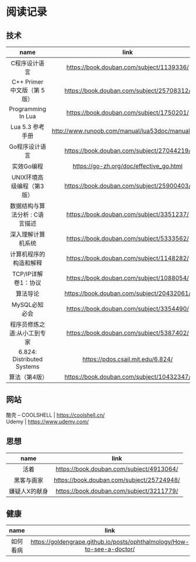 

# 阅读记录

## 技术

name | link | progress
:-: | :-: | :-:
C程序设计语言 | https://book.douban.com/subject/1139336/ | ★
C++ Primer 中文版（第 5 版）| https://book.douban.com/subject/25708312/ | ★
Programming In Lua | https://book.douban.com/subject/1750201/ | ★★
Lua 5.3 参考手册 | http://www.runoob.com/manual/lua53doc/manual.html | ★★
Go程序设计语言 | https://book.douban.com/subject/27044219/ | ★
实效Go编程 | https://go-zh.org/doc/effective_go.html | ★
UNIX环境高级编程（第3版）| https://book.douban.com/subject/25900403/ | 
数据结构与算法分析 : C语言描述 | https://book.douban.com/subject/3351237/ | 
深入理解计算机系统 | https://book.douban.com/subject/5333562/ | 
计算机程序的构造和解释 | https://book.douban.com/subject/1148282/ | 
TCP/IP详解 卷1：协议 | https://book.douban.com/subject/1088054/ | 
算法导论 | https://book.douban.com/subject/20432061/ | 
MySQL必知必会 | https://book.douban.com/subject/3354490/ | ★  
程序员修炼之道:从小工到专家 | https://book.douban.com/subject/5387402/ |  
6.824: Distributed Systems | https://pdos.csail.mit.edu/6.824/ | learn english  
算法（第4版） | https://book.douban.com/subject/10432347/ |  


## 网站

酷壳 – COOLSHELL | https://coolshell.cn/  
Udemy | https://www.udemy.com/

## 思想

name | link 
:-: | :-:
活着 | https://book.douban.com/subject/4913064/
黑客与画家 | https://book.douban.com/subject/25724948/
嫌疑人X的献身 | https://book.douban.com/subject/3211779/

## 健康

name | link
:-: | :-:
如何看病 | https://goldengrape.github.io/posts/ophthalmology/How-to-see-a-doctor/